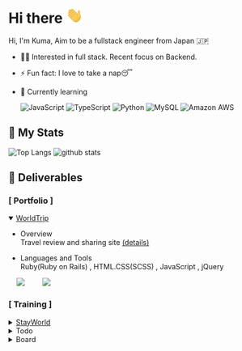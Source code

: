 <h1>Hi there <img
src="https://github.com/ikkundayo/ikkundayo/raw/main/images/Hi.gif" height="32" /></h1>  

Hi, I'm Kuma, Aim to be a fullstack engineer from Japan 🇯🇵
* 👨‍💻 Interested in full stack. Recent focus on Backend.

* ⚡️ Fun fact: I love to take a nap😴
* 🌱 Currently learning  <p>
 ![JavaScript](https://img.shields.io/badge/-JavaScript-%23F7DF1C?style=flat-square&logo=javascript&logoColor=000000&labelColor=%23F7DF1C&color=%23FFCE5A)
 ![TypeScript](https://img.shields.io/badge/-TypeScript-007ACC?style=flat-square&logo=typescript&logoColor=white)
 ![Python](https://img.shields.io/badge/-Python-black?style=flat-square&logo=Python)
 ![MySQL](https://img.shields.io/badge/-MySQL-black?style=flat-square&logo=mysql)
 ![Amazon AWS](https://img.shields.io/badge/Amazon%20AWS-232F3E?style=flat-square&logo=amazon-aws)
</p>

##  My Stats
<p align="left"> 
  <img alt="Top Langs" height="150px" src="https://github-readme-stats.vercel.app/api/top-langs/?username=ikkundayo&layout=compact&show_icons=true&theme=onedark" />
  <img alt="github stats" height="150px" src="https://github-readme-stats.vercel.app/api?username=ikkundayo&theme=onedark&show_icons=ture" />
</p>


##  Deliverables
### [ Portfolio ] 
<details open>
  <summary><a href="http://worldtrip.life/">WorldTrip</a></summary>  
  
  - Overview  
  Travel review and sharing site <a href="https://github.com/ikkundayo/WorldTrip/blob/main/README.md">(details)</a>  
  
  - Languages and Tools  
  Ruby(Ruby on Rails) , HTML.CSS(SCSS) , JavaScript , jQuery  
 
  &nbsp; &nbsp; 
  <img src="https://user-images.githubusercontent.com/97657938/171466348-a12188e2-3050-47d4-84bd-ccb1328b6576.gif" height="220px" />
  &nbsp; &nbsp; &nbsp; &nbsp; 
  <img src="https://user-images.githubusercontent.com/97657938/171471320-1bf3f67e-4146-4c11-871f-12de82f62216.gif" height="220px" />
</details>  

### [ Training ]
<details>
  <summary><a href="https://ikkundayo.github.io/Stay-World/">StayWorld</a></summary>  
  
  - Overview  
  website(animation) <a href="https://github.com/ikkundayo/Stay-World">(details)</a>  
  
  - Languages and Tools  
  HTML.CSS(SCSS) , JavaScript  
 
  &nbsp; &nbsp; 
  <img src="https://user-images.githubusercontent.com/97657938/171525990-fda133a3-28a7-4f15-9b21-63305903fd60.gif" height="220px" />
</details>  
<details>
  <summary>Todo</summary>  
  
  - Overview  
  Todo app <a href="https://github.com/ikkundayo/Todoproject">(details)</a>  
  
  - Languages and Tools  
  Python(django) , HTML.CSS(Bootstrap)  
 
  &nbsp; &nbsp; 
  <img src="https://user-images.githubusercontent.com/97657938/172051584-d915f4a7-e515-40e9-8613-6d29655f8863.gif" height="220px" />
</details>  
<details>
  <summary>Board</summary>  
  
  - Overview  
  Board app <a href="https://github.com/ikkundayo/Boardproject">(details)</a>  
  
  - Languages and Tools  
  Python(django) , HTML.CSS(Bootstrap).   
 
  &nbsp; &nbsp; 
  <img src="https://user-images.githubusercontent.com/97657938/172051765-e88c2e02-3b01-4bc5-a8fb-1d279b642ddc.gif" height="220px" />
</details>
